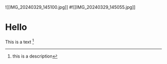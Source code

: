 ![[IMG_20240329_145100.jpg]]
#![[IMG_20240329_145055.jpg]]
# Hello
This is a text [^1]

[^1]: this is a description 